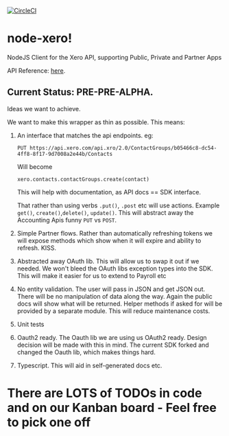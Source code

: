 [![CircleCI](https://circleci.com/gh/philals/xero-node-v3/tree/master.svg?style=svg&circle-token=0a866212b40b6ecaa44f2f4fe98401b536a44038)](https://circleci.com/gh/philals/xero-node-v3/tree/master)

# node-xero!

NodeJS Client for the Xero API, supporting Public, Private and Partner Apps

API Reference: [here](https://philals.github.io/xero-node-v3/).

## Current Status: PRE-PRE-ALPHA.

Ideas we want to achieve.

We want to make this wrapper as thin as possible. This means:

1. An interface that matches the api endpoints.
    eg:

	`PUT https://api.xero.com/api.xro/2.0/ContactGroups/b05466c8-dc54-4ff8-8f17-9d7008a2e44b/Contacts`

	Will become

	`xero.contacts.contactGroups.create(contact)`

	This will help with documentation, as API docs == SDK interface.

	That rather than using verbs `.put()`, `.post` etc will use actions. Example `get()`, `create()`,`delete()`, `update()`. This will abstract away the Accounting Apis funny `PUT` vs `POST`.

2. Simple Partner flows. Rather than automatically refreshing tokens we will expose methods which show when it will expire and ability to refresh. KISS.

3. Abstracted away OAuth lib. This will allow us to swap it out if we needed. We won't bleed the OAuth libs exception types into the SDK. This will make it easier for us to extend to Payroll etc

5. No entity validation. The user will pass in JSON and get JSON out. There will be no manipulation of data along the way. Again the public docs will show what will be returned. Helper methods if asked for will be provided by a separate module. This will reduce maintenance costs.

4. Unit tests

5. Oauth2 ready. The Oauth lib we are using us OAuth2 ready. Design decision will be made with this in mind. The current SDK forked and changed the Oauth lib, which makes things hard.

6. Typescript. This will aid in self-generated docs etc.


# There are LOTS of TODOs in code and on our Kanban board - Feel free to pick one off
